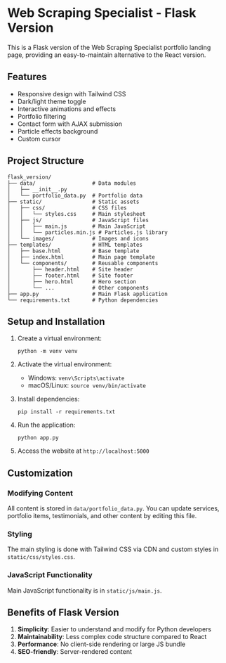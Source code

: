 # Web Scraping Specialist - Flask Version

This is a Flask version of the Web Scraping Specialist portfolio landing page, providing an easy-to-maintain alternative to the React version.

## Features

- Responsive design with Tailwind CSS
- Dark/light theme toggle
- Interactive animations and effects
- Portfolio filtering
- Contact form with AJAX submission
- Particle effects background
- Custom cursor

## Project Structure

```
flask_version/
├── data/                  # Data modules
│   ├── __init__.py
│   └── portfolio_data.py  # Portfolio data 
├── static/                # Static assets
│   ├── css/               # CSS files
│   │   └── styles.css     # Main stylesheet
│   ├── js/                # JavaScript files
│   │   ├── main.js        # Main JavaScript
│   │   └── particles.min.js # Particles.js library
│   └── images/            # Images and icons
├── templates/             # HTML templates
│   ├── base.html          # Base template
│   ├── index.html         # Main page template
│   └── components/        # Reusable components
│       ├── header.html    # Site header
│       ├── footer.html    # Site footer
│       ├── hero.html      # Hero section
│       └── ...            # Other components
├── app.py                 # Main Flask application
└── requirements.txt       # Python dependencies
```

## Setup and Installation

1. Create a virtual environment:
   ```
   python -m venv venv
   ```

2. Activate the virtual environment:
   - Windows: `venv\Scripts\activate`
   - macOS/Linux: `source venv/bin/activate`

3. Install dependencies:
   ```
   pip install -r requirements.txt
   ```

4. Run the application:
   ```
   python app.py
   ```

5. Access the website at `http://localhost:5000`

## Customization

### Modifying Content

All content is stored in `data/portfolio_data.py`. You can update services, portfolio items, testimonials, and other content by editing this file.

### Styling

The main styling is done with Tailwind CSS via CDN and custom styles in `static/css/styles.css`.

### JavaScript Functionality

Main JavaScript functionality is in `static/js/main.js`.

## Benefits of Flask Version

1. **Simplicity**: Easier to understand and modify for Python developers
2. **Maintainability**: Less complex code structure compared to React
3. **Performance**: No client-side rendering or large JS bundle
4. **SEO-friendly**: Server-rendered content